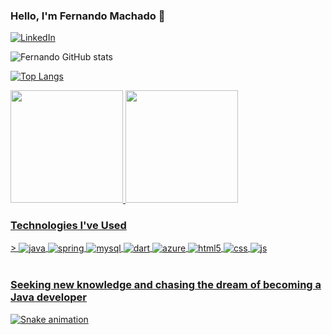 
### Hello, I'm Fernando Machado 🤙

[![LinkedIn](https://img.shields.io/badge/LinkedIn-0077B5?style=for-the-badge&logo=linkedin&logoColor=white)](https://www.linkedin.com/in/fernando-machado-fernandes-7929891b3/)

![Fernando GitHub stats](https://github-readme-stats.vercel.app/api?username=FernandoMachado27&show_icons=true&theme=onedark)

[![Top Langs](https://github-readme-stats.vercel.app/api/top-langs/?username=FernandoMachado27&layout=compact&show_icons=true&theme=onedark)](https://github.com/FernandoMachado27/github-readme-stats)

<div>
<a href="https://github.com/FernandoMachado27">
<img height="180em" src="https://github-readme-stats.vercel.app/api?username=FernandoMachado27&show_icons=true&theme=onedark&include_all_commits=true&count_private=true"/>
 <img height="180em" src="https://github-readme-stats.vercel.app/api/top-langs/?username=FernandoMachado27&layout=compact&langs_count=7&theme=onedark"/>
</div>

### Technologies I've Used

<div style="display: inline_block"<br/>>
  <img align="center" alt="java" src="https://img.shields.io/badge/Java-ED8B00?style=for-the-badge&logo=java&logoColor=white" />
  <img align="center" alt="spring" src="https://img.shields.io/badge/Spring-6DB33F?style=for-the-badge&logo=spring&logoColor=white" />
  <img align="center" alt="mysql" src="https://img.shields.io/badge/MySQL-00000F?style=for-the-badge&logo=mysql&logoColor=white" />
  <img align="center" alt="dart" src="https://img.shields.io/badge/Dart-0175C2?style=for-the-badge&logo=dart&logoColor=white" />
  <img align="center" alt="azure" src="https://img.shields.io/badge/Microsoft_Azure-0089D6?style=for-the-badge&logo=microsoft-azure&logoColor=white" />
  <img align="center" alt="html5" src="https://img.shields.io/badge/HTML5-E34F26?style=for-the-badge&logo=html5&logoColor=white" />
  <img align="center" alt="css" src="https://img.shields.io/badge/CSS-239120?&style=for-the-badge&logo=css3&logoColor=white" />
  <img align="center" alt="js" src="https://img.shields.io/badge/JavaScript-F7DF1E?style=for-the-badge&logo=javascript&logoColor=black" />
</div><br>

### Seeking new knowledge and chasing the dream of becoming a Java developer

![Snake animation](https://github.com/FernandoMachado27/FernandoMachado27/blob/output/github-contribution-grid-snake.svg)
